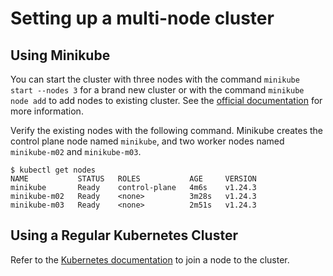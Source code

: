 # Setting up a multi-node cluster

## Using Minikube

You can start the cluster with three nodes with the command `minikube start --nodes 3` for a brand new cluster or with the command `minikube node add` to add nodes to existing cluster. See the [official documentation](https://minikube.sigs.k8s.io/docs/tutorials/multi_node/) for more information.

Verify the existing nodes with the following command. Minikube creates the control plane node named `minikube`, and two worker nodes named `minikube-m02` and `minikube-m03`.

```
$ kubectl get nodes
NAME           STATUS   ROLES           AGE     VERSION
minikube       Ready    control-plane   4m6s    v1.24.3
minikube-m02   Ready    <none>          3m28s   v1.24.3
minikube-m03   Ready    <none>          2m51s   v1.24.3
```

## Using a Regular Kubernetes Cluster

Refer to the [Kubernetes documentation](https://kubernetes.io/docs/setup/production-environment/tools/kubeadm/create-cluster-kubeadm/#join-nodes) to join a node to the cluster.